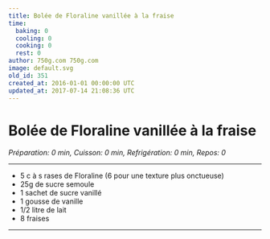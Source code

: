 ```yaml
---
title: Bolée de Floraline vanillée à la fraise
time:
  baking: 0
  cooling: 0
  cooking: 0
  rest: 0
author: 750g.com 750g.com
image: default.svg
old_id: 351
created_at: 2016-01-01 00:00:00 UTC
updated_at: 2017-07-14 21:08:36 UTC
---
```


# Bolée de Floraline vanillée à la fraise

_Préparation: 0 min, Cuisson: 0 min, Refrigération: 0 min, Repos: 0_

---

- 5 c à s rases de Floraline (6 pour une texture plus onctueuse)
- 25g de sucre semoule
- 1 sachet de sucre vanillé
- 1 gousse de vanille
- 1/2 litre de lait
- 8 fraises

---
